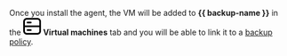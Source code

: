 Once you install the agent, the VM will be added to **{{ backup-name }}** in the ![machines](../../_assets/backup/machines.svg) **Virtual machines** tab and you will be able to link it to a [backup policy](../../backup/concepts/policy.md).